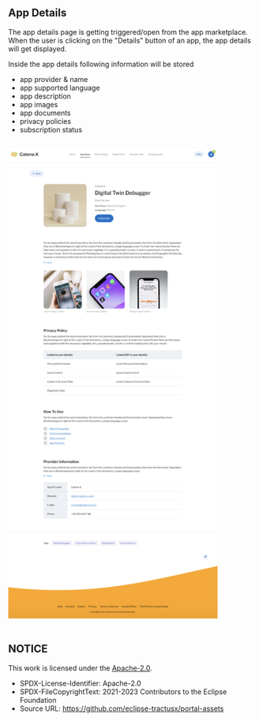 ## App Details

The app details page is getting triggered/open from the app marketplace. When the user is clicking on the "Details" button of an app, the app details will get displayed.

Inside the app details following information will be stored

- app provider & name
- app supported language
- app description
- app images
- app documents
- privacy policies
- subscription status

<br>

<img width="424" alt="image" src="https://raw.githubusercontent.com/eclipse-tractusx/portal-assets/main/docs/static/single-app-overview.png">

<br>
<br>

## NOTICE

This work is licensed under the [Apache-2.0](https://www.apache.org/licenses/LICENSE-2.0).

- SPDX-License-Identifier: Apache-2.0
- SPDX-FileCopyrightText: 2021-2023 Contributors to the Eclipse Foundation
- Source URL: https://github.com/eclipse-tractusx/portal-assets
